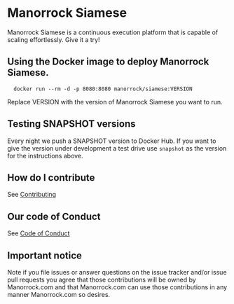 # Manorrock Siamese

Manorrock Siamese is a continuous execution platform that is capable of
scaling effortlessly. Give it a try!

## Using the Docker image to deploy Manorrock Siamese.

```shell
  docker run --rm -d -p 8080:8080 manorrock/siamese:VERSION
```

Replace VERSION with the version of Manorrock Siamese you want to run.

## Testing SNAPSHOT versions

Every night we push a SNAPSHOT version to Docker Hub. If you want to give the
version under development a test drive use `snapshot` as the version for the
instructions above.

## How do I contribute

See [Contributing](CONTRIBUTING.md)

## Our code of Conduct

See [Code of Conduct](CODE_OF_CONDUCT.md)

## Important notice

Note if you file issues or answer questions on the issue tracker and/or issue
pull requests you agree that those contributions will be owned by Manorrock.com
and that Manorrock.com can use those contributions in any manner Manorrock.com
so desires.
